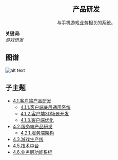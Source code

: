 <h2 align="center">产品研发</h2>
<p align="center">与手机游戏业务相关的系统。</p>

**关键词:**<br/> 
*游戏研发*

## 图谱
![alt text](https://github.com/gonglei007/GameDevMind/blob/main/exports/4.产品研发.png?raw=true)

## 子主题
* [4.1.客户端产品研发](https://github.com/gonglei007/GameDevMind/blob/main/mds/4.1.客户端产品研发.md)
    * [4.1.1.客户端底层通用系统](https://github.com/gonglei007/GameDevMind/blob/main/mds/4.1.1.客户端底层通用系统.md)
    * [4.1.2.客户端3D场景开发](https://github.com/gonglei007/GameDevMind/blob/main/mds/4.1.2.客户端3D场景开发.md)
    * [4.1.3.客户端优化](https://github.com/gonglei007/GameDevMind/blob/main/mds/4.1.3.客户端优化.md)
* [4.2.服务端产品研发](https://github.com/gonglei007/GameDevMind/blob/main/mds/4.2.服务端产品研发.md)
    * [4.2.1.服务端架构](https://github.com/gonglei007/GameDevMind/blob/main/mds/4.2.1.服务端架构.md)
* [4.3.游戏生产线](https://github.com/gonglei007/GameDevMind/blob/main/mds/4.3.游戏生产线.md)
* [4.5.技术中台](https://github.com/gonglei007/GameDevMind/blob/main/mds/4.5.技术中台.md)
* [4.6.业务层功能系统](https://github.com/gonglei007/GameDevMind/blob/main/mds/4.6.业务层功能系统.md)
